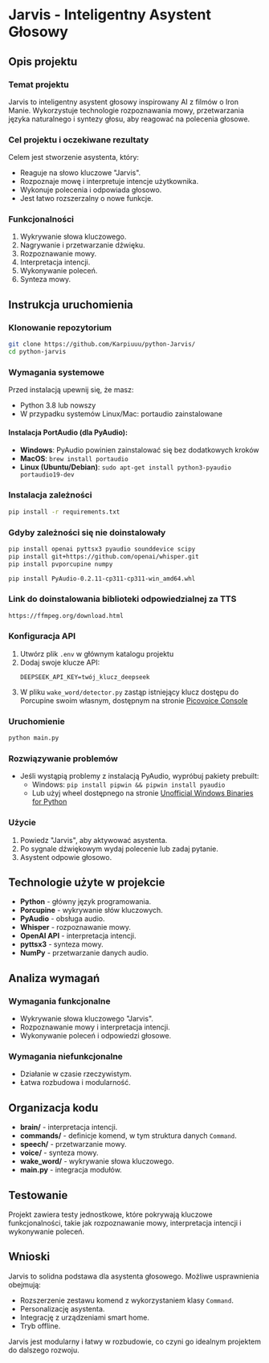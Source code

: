 # Jarvis - Inteligentny Asystent Głosowy

## Opis projektu

### Temat projektu
Jarvis to inteligentny asystent głosowy inspirowany AI z filmów o Iron Manie. Wykorzystuje technologie rozpoznawania mowy, przetwarzania języka naturalnego i syntezy głosu, aby reagować na polecenia głosowe.

### Cel projektu i oczekiwane rezultaty
Celem jest stworzenie asystenta, który:
- Reaguje na słowo kluczowe "Jarvis".
- Rozpoznaje mowę i interpretuje intencje użytkownika.
- Wykonuje polecenia i odpowiada głosowo.
- Jest łatwo rozszerzalny o nowe funkcje.

### Funkcjonalności
1. Wykrywanie słowa kluczowego.
2. Nagrywanie i przetwarzanie dźwięku.
3. Rozpoznawanie mowy.
4. Interpretacja intencji.
5. Wykonywanie poleceń.
6. Synteza mowy.

## Instrukcja uruchomienia

### Klonowanie repozytorium
```bash
git clone https://github.com/Karpiuuu/python-Jarvis/
cd python-jarvis
```

### Wymagania systemowe
Przed instalacją upewnij się, że masz:
- Python 3.8 lub nowszy
- W przypadku systemów Linux/Mac: portaudio zainstalowane

#### Instalacja PortAudio (dla PyAudio):
- **Windows**: PyAudio powinien zainstalować się bez dodatkowych kroków
- **MacOS**: `brew install portaudio`
- **Linux (Ubuntu/Debian)**: `sudo apt-get install python3-pyaudio portaudio19-dev`

### Instalacja zależności
```bash
pip install -r requirements.txt

```
### Gdyby zależności się nie doinstalowały
```bash
pip install openai pyttsx3 pyaudio sounddevice scipy
pip install git+https://github.com/openai/whisper.git
pip install pvporcupine numpy

pip install PyAudio‑0.2.11‑cp311‑cp311‑win_amd64.whl
```

### Link do doinstalowania biblioteki odpowiedzialnej za TTS
```bash
https://ffmpeg.org/download.html
```

### Konfiguracja API
1. Utwórz plik `.env` w głównym katalogu projektu
2. Dodaj swoje klucze API:
   ```
   DEEPSEEK_API_KEY=twój_klucz_deepseek
   ```
3. W pliku `wake_word/detector.py` zastąp istniejący klucz dostępu do Porcupine swoim własnym, dostępnym na stronie [Picovoice Console](https://console.picovoice.ai/)

### Uruchomienie
```bash
python main.py
```

### Rozwiązywanie problemów
- Jeśli wystąpią problemy z instalacją PyAudio, wypróbuj pakiety prebuilt:
  - Windows: `pip install pipwin && pipwin install pyaudio`
  - Lub użyj wheel dostępnego na stronie [Unofficial Windows Binaries for Python](https://www.lfd.uci.edu/~gohlke/pythonlibs/#pyaudio)

### Użycie
1. Powiedz "Jarvis", aby aktywować asystenta.
2. Po sygnale dźwiękowym wydaj polecenie lub zadaj pytanie.
3. Asystent odpowie głosowo.

## Technologie użyte w projekcie
- **Python** - główny język programowania.
- **Porcupine** - wykrywanie słów kluczowych.
- **PyAudio** - obsługa audio.
- **Whisper** - rozpoznawanie mowy.
- **OpenAI API** - interpretacja intencji.
- **pyttsx3** - synteza mowy.
- **NumPy** - przetwarzanie danych audio.

## Analiza wymagań

### Wymagania funkcjonalne
- Wykrywanie słowa kluczowego "Jarvis".
- Rozpoznawanie mowy i interpretacja intencji.
- Wykonywanie poleceń i odpowiedzi głosowe.

### Wymagania niefunkcjonalne
- Działanie w czasie rzeczywistym.
- Łatwa rozbudowa i modularność.

## Organizacja kodu
- **brain/** - interpretacja intencji.
- **commands/** - definicje komend, w tym struktura danych `Command`.
- **speech/** - przetwarzanie mowy.
- **voice/** - synteza mowy.
- **wake_word/** - wykrywanie słowa kluczowego.
- **main.py** - integracja modułów.

## Testowanie
Projekt zawiera testy jednostkowe, które pokrywają kluczowe funkcjonalności, takie jak rozpoznawanie mowy, interpretacja intencji i wykonywanie poleceń.

## Wnioski
Jarvis to solidna podstawa dla asystenta głosowego. Możliwe usprawnienia obejmują:
- Rozszerzenie zestawu komend z wykorzystaniem klasy `Command`.
- Personalizację asystenta.
- Integrację z urządzeniami smart home.
- Tryb offline.

Jarvis jest modularny i łatwy w rozbudowie, co czyni go idealnym projektem do dalszego rozwoju.